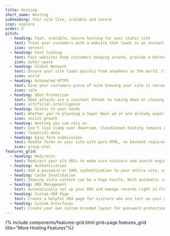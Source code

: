 ```yaml
---
title: Hosting
short_name: Hosting
subheading: Your site live, scalable and secure
icon: explore
order: 5
pitch:
  - heading: Fast, scalable, secure hosting for your static site
    text: Treat your customers with a website that loads in an instant no matter where they are in the world.
    icon: servers
  - heading: Fast loading
    text: Fast websites keep customers hanging around, provide a better experience and gives you better SEO. 
    icon: outer-space
  - heading: Global Network
    text: Ensure your site loads quickly from anywhere in the world. CloudCannon is partnered with CloudFlare to serve your site through a network of 165 data centres around the world.
    icon: world
  - heading: Automated HTTPS
    text: Give your customers piece of mind knowing your site is served over HTTPS. There's nothing to set up, just point your domain at CloudCannon and you're secure. There's no annual headache of buying a certificate and tweaking config files.
    icon: safe
  - heading: DDoS Protection
    text: DDoS attacks are a constant threat to taking down or slowing down your site for customers. With DDoS protection your site stays online even with the most sophisticated attacks. 
    icon: artificial-intelligence
  - heading: Scales to your needs
    text: Whether you're planning a Super Bowl ad or are already experiencing huge traffic loads, CloudCannon scales to handle your traffic.
    icon: social-growth
  - heading: Hosting you can rely on
    text: Don't lose sleep over downtime. CloudCannon hosting remains online and fast even under the largest traffic loads.
    icon: financial-data
  - heading: Easy form submissions
    text: Handle forms on your site with pure HTML, no backend required. Email the submitted data or output it to another service using Zapier.
    icon: group-chat
features_grid:
  - heading: Redirects
    text: Redirect your old URIs to make sure visitors and search engines can find the content they’re looking for.
  - heading: Authentication
    text: Add a password or SAML authentication to your entire site, or just a section, to keep it private from public viewing.
  - heading: Cache Invalidation
    text: Showing stale content can be a huge hassle. With automatic cache invalidation, your site will always show your latest content, no need to worry about cache headers and expiry times.
  - heading: DNS Management
    text: Automatically set up your DNS and manage records right in CloudCannon.
  - heading: Custom 404 Page
    text: Create a helpful 404 page for visitors who are lost on your website.
  - heading: Custom Interfaces
    text: Create your own custom branded layout for password protection or client sharing.
---
```

{% include components/features-grid.html grid=page.features_grid title="More Hosting Features"%}
